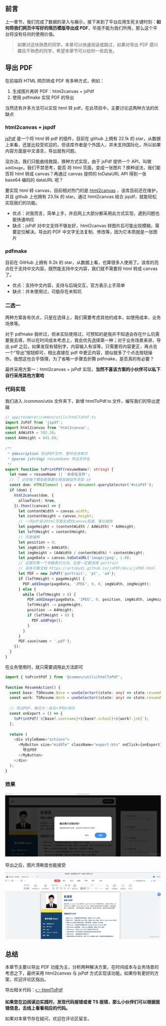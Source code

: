 ## 前言

上一章节，我们完成了数据的录入与展示，接下来到了平台应用生死关键时刻：**如何将我们网页中写好的简历模版导出成 PDF**，毕竟不能为我们所用，那么这个平台将没有任何的使用价值。

> 如果对这块熟悉的同学，本章可以快速阅读或跳过，如果对导出 PDF 感兴趣且不熟悉的同学，希望本章节可以给你一些启发。

## 导出 PDF

在前端将 HTML 网页转成 PDF 有多种方式，例如：

1. 生成图片再转 PDF：html2canvas + jsPdf
2. 使用 pdfmake 实现 PDF 的导出

当然还有许多方法可以实现 html 转 pdf，在此项目中，主要讨论这两种方法的优缺点

### html2canvas + jspdf

[jsPdf](https://github.com/MrRio/jsPDF) 是一个将 html 转 pdf 的插件，目前在 github 上拥有 22.1k 的 star，从数据上来看，还是比较受欢迎的，但该库作者是个外国人，并未支持国际化，所以如果内容方面是中文语言，导出就有问题。

没办法，我们只能曲线救国，换种方式实现，由于 jsPdf 提供一个 API，叫做 `addImage`，我们不禁思考，能否 将 html 页面，变成一张图片？换种说法，我们能否将 html 转成 canvas？再通过 canvas 提供的 toDataURL API 得到一张 base64 编码的 dataURL 呢？

要实现 html 转 canvas，目前相对热门的是 [html2canvas](https://github.com/niklasvh/html2canvas) ，该库目前还在维护，并且 github 上也拥有 23.5k 的 star。通过 html2canvas 结合 jspdf，就能轻松实现我们的功能。

- 优点：对我而言，简单上手，并且网上大部分都采用此方式实现，遇到问题也能快速响应
- 缺点：jsPdf 对中文支持不够友好，html2canvas 转图片后可能出现模糊，需要定位解决。导出的 PDF 中文字无法复制、修改等，因为它本质就是一张图片

### pdfmake

目前在 GitHub 上拥有 9.2k 的 star，从数据上看，也算很多人使用了。该库的亮点在于支持中文内容，既然能支持中文内容，我们就不需要将 html 转成 canvas 了。

- 优点：支持中文内容，支持与后端交互，官方表示上手简单
- 缺点：并未使用过，可能存在未知坑

### 二选一

两种方案各有优点，只是在选择上，我们需要考虑其他的成本，如使用成本、业务场景等。

对于 pdfmake 我听过，但未实际使用过，可预知的是我并不知道会存在什么坑需要我去填，所以在时间成本考虑上，我会优先选择第一种；对于业务场景来讲，导出 pdf 之后，如果发现有错别字，内容输入有误等，只需要将内容更正，再点击一个“导出”按钮即可，相比直接在 pdf 中更正内容，貌似就多了个点击按钮操作。我想这也合乎情理，为了省略一步骤去折腾 pdfmake，是否真的有必要？

最终采用方案一：html2canvas + jsPdf 实现，**当然不喜该方案的小伙伴可以私下自行采用其他方案哈**

### 代码实现

我们进入 /common/utils 文件夹下，新增 htmlToPdf.ts 文件，编写我们的导出逻辑

```ts
// app/renderer/common/utils/htmlToPdf.ts
import JsPdf from 'jspdf';
import html2canvas from 'html2canvas';
const A4Width = 592.28;
const A4Height = 841.89;

/**
 * @description 导出PDF文件，暂时支持单页
 * @param {string} resumeName 导出文件名
 */
export function toPrintPdf(resumeName?: string) {
  let name = resumeName || '未命名文件';
  // 👇 记住每个模版都需要在根容器组件添加 id
  const dom: HTMLElement | any = document.querySelector('#visPdf');
  if (dom) {
    html2canvas(dom, {
      allowTaint: true,
    }).then((canvas) => {
      let contentWidth = canvas.width;
      let contentHeight = canvas.height;
      // 一页pdf显示html页面生成的canvas高度，等比缩放
      let pageHeight = (contentWidth / A4Width) * A4Height;
      let leftHeight = contentHeight;
      // 页面偏移
      let position = 0;
      let imgWidth = A4Width;
      let imgHeight = (A4Width / contentWidth) * contentHeight;
      let pageData = canvas.toDataURL('image/jpeg', 1.0);
      // 这里的第一个参数表示方向，这里一定要选择 portrait
      // 具体可看文档 https://artskydj.github.io/jsPDF/docs/jsPDF.html
      let PDF = new JsPdf('portrait', 'pt', 'a4');
      if (leftHeight < pageHeight) {
        PDF.addImage(pageData, 'JPEG', 0, 0, imgWidth, imgHeight);
      } else {
        while (leftHeight > 0) {
          PDF.addImage(pageData, 'JPEG', 0, position, imgWidth, imgHeight);
          leftHeight -= pageHeight;
          position -= A4Height;
          if (leftHeight > 0) {
            PDF.addPage();
          }
        }
      }
      PDF.save(name + '.pdf');
    });
  }
}
```

在业务使用时，就只需要调用此方法即可

```ts
import { toPrintPdf } from '@common/utils/htmlToPdf';

function ResumeAction() {
  const base: TSResume.Base = useSelector((state: any) => state.resumeModel.base);
  const work: TSResume.Work = useSelector((state: any) => state.resumeModel.work);

  // 导出PDF，格式为：姓名+学校+岗位
  const onExport = () => {
    toPrintPdf(`${base?.username}+${base?.school}+${work?.job}`);
  };

  return (
    <div styleName="actions">
      <MyButton size="middle" className="export-btn" onClick={onExport}>
        导出PDF
      </MyButton>
    </div>
  );
}
```

### 效果

![image.png](./images/67ff89845e5f40f09cf955f4992ce09d~tplv-k3u1fbpfcp-watermark.image.png)

导出之后，图片清晰度也能接受

![image.png](./images/53032aceb593487ebfd3ab9484a35706~tplv-k3u1fbpfcp-watermark.image.png)

## 总结

本章节主要以导出 PDF 功能为主，分析两种解决方案，在时间成本与业务场景的考虑之下，最终采用 html2canvas 与 jsPdf 方式实现该功能。如果你有更好的方案，欢迎评论区指出。

导出相关代码：[👉 htmlToPdf](https://github.com/PDKSophia/visResumeMook/blob/chapter-11/app/renderer/common/utils/htmlToPdf.ts)

**如果您在边阅读边实践时，发现代码报错或者 TS 报错，那么小伙伴们可以根据报错信息，去线上看看相应的代码。**

如果对本章节存在疑问，欢迎在评论区留言。

